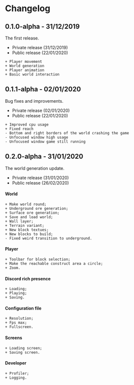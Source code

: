 # Changelog

## 0.1.0-alpha - 31/12/2019
The first release.

- Private release (31/12/2019)
- Public release (22/01/2020)
```
+ Player movement
+ World generation
+ Player animation
+ Basic world interaction
```

## 0.1.1-alpha - 02/01/2020
Bug fixes and improvements.

- Private release (02/01/2020)
- Public release (22/01/2020)
```
+ Improved cpu usage
+ Fixed reach
- Bottom and right borders of the world crashing the game
- Unfocused window high usage
- Unfocused window game still running
```

## 0.2.0-alpha - 31/01/2020
The world generation update.

- Private release (31/01/2020)
- Public release (26/02/2020)

#### World
```
+ Make world round;
+ Underground ore generation;
+ Surface ore generation;
+ Save and load world;
+ Wall layer;
+ Terrain variant;
+ New block textues;
+ New blocks to build;
- Fixed weird transition to underground.
```

#### Player
```
+ Toolbar for block selection;
+ Make the reachable construct area a circle;
+ Zoom.
```

#### Discord rich presence
```
+ Loading;
+ Playing;
+ Saving.
```

#### Configuration file
```
+ Resolution;
+ Fps max;
+ Fullscreen.
```

#### Screens
```
+ Loading screen;
+ Saving screen.
```

#### Developer
```
+ Profiler;
+ Logging.
```
